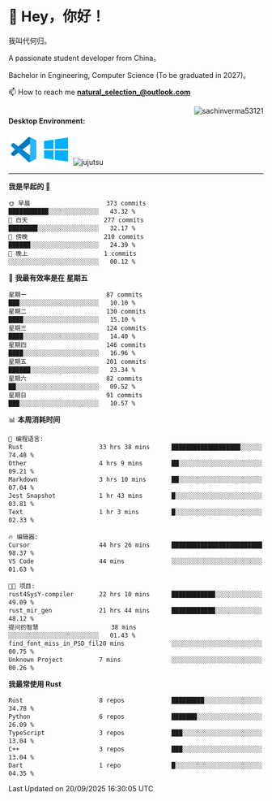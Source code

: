 # 👋 Hey，你好！

我叫代何归。

A passionate student developer from China。

Bachelor in Engineering, Computer Science (To be graduated in 2027)。

📫 How to reach me **natural_selection_@outlook.com**

<div style="display: flex; justify-content: space-between; align-items: flex-start;">
  <div>
    <h4>Desktop Environment: </h4>
    <span>
      <img style="margin: auto;" src="https://raw.githubusercontent.com/sachinverma53121/sachinverma53121/master/icons/vsc.png" alt=vs width="60" height="60"/>
      <img style="margin: auto;" src="https://raw.githubusercontent.com/sachinverma53121/sachinverma53121/master/icons/win10.png" alt=windows10 width="60" height="60"/>
      <img style="margin: auto;" src="https://img2023.cnblogs.com/blog/3292968/202505/3292968-20250515084111916-1835883071.png" alt=jujutsu width="60" height="60"/>
    </span>
  </div>
  <div>
    <img style="margin: auto;" src=https://github-readme-stats.vercel.app/api?username=Natural-selection1&show_icons=true alt=sachinverma53121 />
  </div>
</div>

---

<!--START_SECTION:waka-->
**我是早起的 🐤** 

```text
🌞 早晨                     373 commits         ███████████░░░░░░░░░░░░░░   43.32 % 
🌆 白天                     277 commits         ████████░░░░░░░░░░░░░░░░░   32.17 % 
🌃 傍晚                     210 commits         ██████░░░░░░░░░░░░░░░░░░░   24.39 % 
🌙 晚上                     1 commits           ░░░░░░░░░░░░░░░░░░░░░░░░░   00.12 % 
```
📅 **我最有效率是在 星期五** 

```text
星期一                      87 commits          ███░░░░░░░░░░░░░░░░░░░░░░   10.10 % 
星期二                      130 commits         ████░░░░░░░░░░░░░░░░░░░░░   15.10 % 
星期三                      124 commits         ████░░░░░░░░░░░░░░░░░░░░░   14.40 % 
星期四                      146 commits         ████░░░░░░░░░░░░░░░░░░░░░   16.96 % 
星期五                      201 commits         ██████░░░░░░░░░░░░░░░░░░░   23.34 % 
星期六                      82 commits          ██░░░░░░░░░░░░░░░░░░░░░░░   09.52 % 
星期日                      91 commits          ███░░░░░░░░░░░░░░░░░░░░░░   10.57 % 
```


📊 **本周消耗时间** 

```text
💬 编程语言: 
Rust                     33 hrs 38 mins      ███████████████████░░░░░░   74.48 % 
Other                    4 hrs 9 mins        ██░░░░░░░░░░░░░░░░░░░░░░░   09.21 % 
Markdown                 3 hrs 10 mins       ██░░░░░░░░░░░░░░░░░░░░░░░   07.04 % 
Jest Snapshot            1 hr 43 mins        █░░░░░░░░░░░░░░░░░░░░░░░░   03.81 % 
Text                     1 hr 3 mins         █░░░░░░░░░░░░░░░░░░░░░░░░   02.33 % 

🔥 编辑器: 
Cursor                   44 hrs 26 mins      █████████████████████████   98.37 % 
VS Code                  44 mins             ░░░░░░░░░░░░░░░░░░░░░░░░░   01.63 % 

🐱‍💻 项目: 
rust4SysY-compiler       22 hrs 10 mins      ████████████░░░░░░░░░░░░░   49.09 % 
rust_mir_gen             21 hrs 44 mins      ████████████░░░░░░░░░░░░░   48.12 % 
提问的智慧                    38 mins             ░░░░░░░░░░░░░░░░░░░░░░░░░   01.43 % 
find_font_miss_in_PSD_fil20 mins             ░░░░░░░░░░░░░░░░░░░░░░░░░   00.75 % 
Unknown Project          7 mins              ░░░░░░░░░░░░░░░░░░░░░░░░░   00.26 % 
```

**我最常使用 Rust** 

```text
Rust                     8 repos             █████████░░░░░░░░░░░░░░░░   34.78 % 
Python                   6 repos             ███████░░░░░░░░░░░░░░░░░░   26.09 % 
TypeScript               3 repos             ███░░░░░░░░░░░░░░░░░░░░░░   13.04 % 
C++                      3 repos             ███░░░░░░░░░░░░░░░░░░░░░░   13.04 % 
Dart                     1 repo              █░░░░░░░░░░░░░░░░░░░░░░░░   04.35 % 
```




 Last Updated on 20/09/2025 16:30:05 UTC
<!--END_SECTION:waka-->
